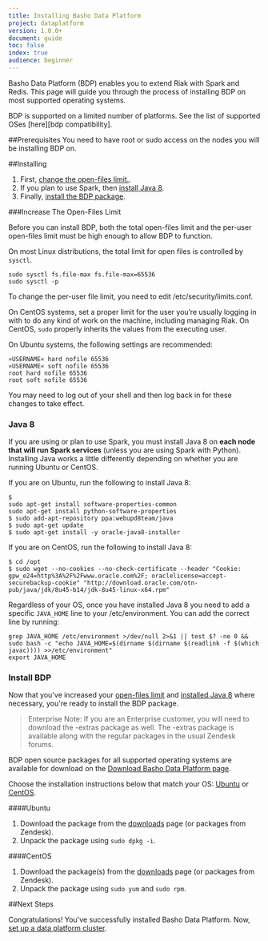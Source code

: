```yaml
---
title: Installing Basho Data Platform
project: dataplatform
version: 1.0.0+
document: guide
toc: false
index: true
audience: beginner
---
```


[bdp compatibility]: http://docs.basho.com/dataplatform/latest/#supported-operating-systems
[bdp configure]: LINK
[bdp download]: http://docs.basho.com/dataplatform/latest/dataplatform-downloads/


Basho Data Platform (BDP) enables you to extend Riak with Spark and Redis. This page will guide you through the process of installing BDP on most supported operating systems.

<div class="note">
BDP is supported on a limited number of platforms. See the list of supported OSes [here][bdp compatibility].
</div>

##Prerequisites
You need to have root or sudo access on the nodes you will be installing BDP on.

##Installing

1. First, [change the open-files limit.](#increase-the-openfiles-limit).
2. If you plan to use Spark, then [install Java 8](#java-8).
3. Finally, [install the BDP package](#install-bdp).

###Increase The Open-Files Limit

Before you can install BDP, both the total open-files limit and the per-user open-files limit must be high enough to allow BDP to function.

On most Linux distributions, the total limit for open files is controlled by `sysctl`.

```shell
sudo sysctl fs.file-max fs.file-max=65536
sudo sysctl -p
```

To change the per-user file limit, you need to edit /etc/security/limits.conf.

On CentOS systems, set a proper limit for the user you’re usually logging in with to do any kind of work on the machine, including managing Riak. On CentOS, `sudo` properly inherits the values from the executing user.

On Ubuntu systems, the following settings are recommended:


```
»USERNAME« hard nofile 65536
»USERNAME« soft nofile 65536
root hard nofile 65536
root soft nofile 65536
```

<div class="note">
You may need to log out of your shell and then log back in for these changes to take effect.
</div>

### Java 8

If you are using or plan to use Spark, you must install Java 8 on **each node that will run Spark services** (unless you are using Spark with Python). Installing Java works a little differently depending on whether you are running Ubuntu or CentOS.

If you are on Ubuntu, run the following to install Java 8:

```Ubuntu
$ 
sudo apt-get install software-properties-common
sudo apt-get install python-software-properties
$ sudo add-apt-repository ppa:webupd8team/java
$ sudo apt-get update
$ sudo apt-get install -y oracle-java8-installer
```

If you are on CentOS, run the following to install Java 8:

```CentOS
$ cd /opt
$ sudo wget --no-cookies --no-check-certificate --header "Cookie: gpw_e24=http%3A%2F%2Fwww.oracle.com%2F; oraclelicense=accept-securebackup-cookie" "http://download.oracle.com/otn-pub/java/jdk/8u45-b14/jdk-8u45-linux-x64.rpm"
```

Regardless of your OS, once you have installed Java 8 you need to add a specific `JAVA_HOME` line to your /etc/environment. You can add the correct line by running: 

```shell
grep JAVA_HOME /etc/environment >/dev/null 2>&1 || test $? -ne 0 && sudo bash -c "echo JAVA_HOME=$(dirname $(dirname $(readlink -f $(which javac)))) >>/etc/environment"
export JAVA_HOME
```

### Install BDP

Now that you've increased your [open-files limit](#increase-the-openfiles-limit) and [installed Java 8](#java-8) where necessary, you're ready to install the BDP package.

>Enterprise Note:
>If you are an Enterprise customer, you will need to download the -extras package as well. The -extras package is available along with the regular packages in the usual Zendesk forums.

BDP open source packages for all supported operating systems are available for download on the [Download Basho Data Platform page][bdp download]. 

Choose the installation instructions below that match your OS: [Ubuntu](#ubuntu) or [CentOS](#centos).

####Ubuntu

1. Download the package from the [downloads][bdp download] page (or packages from Zendesk).
2. Unpack the package using `sudo dpkg -i`.

####CentOS

1. Download the package(s) from the [downloads][bdp download] page (or packages from Zendesk).
2. Unpack the package using `sudo yum` and `sudo rpm`.

##Next Steps

Congratulations! You've successfully installed Basho Data Platform. Now, [set up a data platform cluster][bdp configure].
